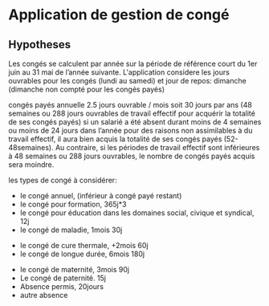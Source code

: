 # Application de gestion de congé

## Hypotheses

Les congés se calculent par année sur la période de référence court du 1er juin au 31 mai de l’année suivante.
L'application considere les jours ouvrables pour les congés (lundi au samedi) et jour de repos: dimanche (dimanche non compté pour les congés payés)

congés payés annuelle
2.5 jours ouvrable / mois soit 30 jours par ans (48 semaines ou 288 jours ouvrables de travail effectif pour acquérir la totalité de ses congés payés)
si un salarié a été absent durant moins de 4 semaines ou moins de 24 jours dans l’année pour des raisons non assimilables à du travail effectif, il aura bien acquis la totalité de ses congés payés (52-48semaines).
Au contraire, si les périodes de travail effectif sont inférieures à 48 semaines ou 288 jours ouvrables, le nombre de congés payés acquis sera moindre.

les types de congé à considérer:
- le congé annuel, (inférieur à congé payé restant)
- le congé pour formation, 365j*3
- le congé pour éducation dans les domaines social, civique et syndical, 12j 
- le congé de maladie, 1mois 30j
* le congé de cure thermale, +2mois 60j
* le congé de longue durée, 6mois 180j
- le congé de maternité, 3mois 90j
- Le congé de paternité. 15j
- Absence permis, 20jours
- autre absence

